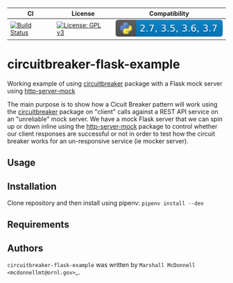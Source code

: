 | CI | License | Compatibility |
|----|---------|---------------|
| [![Build Status](https://img.shields.io/endpoint.svg?url=https%3A%2F%2Factions-badge.atrox.dev%2Fmarshallmcdonnell%2Fcircuitbreaker-flask-example%2Fbadge%3Fref%3Dmaster&style=flat)](https://actions-badge.atrox.dev/marshallmcdonnell/circuitbreaker-flask-example/goto?ref=master) | [![License: GPL v3](https://img.shields.io/badge/License-GPLv3-blue.svg)](https://www.gnu.org/licenses/gpl-3.0) | ![python compability](.images/python-compatibility-badge.svg) |

circuitbreaker-flask-example
==========

Working example of using [circuitbreaker](https://github.com/fabfuel/circuitbreaker) package
with a Flask mock server using [http-server-mock](https://github.com/ezequielramos/http-server-mock)

The main purpose is to show how a Cicuit Breaker pattern will work
using the [circuitbreaker](https://github.com/fabfuel/circuitbreaker) package
on "client" calls against a REST API service on an "unreliable" mock server.
We have a mock Flask server that we can spin up or down inline
using the [http-server-mock](https://github.com/ezequielramos/http-server-mock) package
to control whether our client responses are successful or not
in order to test how the circuit breaker works for an un-responsive service (ie mocker server).



Usage
-----

Installation
------------

Clone repository and then install using pipenv: `pipenv install --dev`


Requirements
------------

Authors
-------

`circuitbreaker-flask-example` was written by `Marshall McDonnell <mcdonnellmt@ornl.gov>`_.

